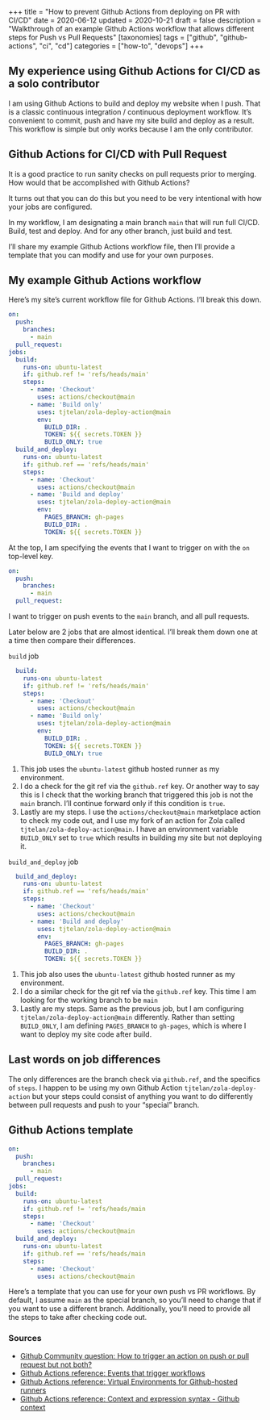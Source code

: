 +++
title = "How to prevent Github Actions from deploying on PR with CI/CD"
date = 2020-06-12
updated = 2020-10-21
draft = false 
description = "Walkthrough of an example Github Actions workflow that allows different steps for Push vs Pull Requests"
[taxonomies]
tags = ["github", "github-actions", "ci", "cd"]
categories = ["how-to", "devops"]
+++
## My experience using Github Actions for CI/CD as a solo contributor

I am using Github Actions to build and deploy my website when I push. That is a classic continuous integration / continuous deployment workflow. It’s convenient to commit, push and have my site build and deploy as a result. This workflow is simple but only works because I am the only contributor.

## Github Actions for CI/CD with Pull Request

It is a good practice to run sanity checks on pull requests prior to merging. How would that be accomplished with Github Actions?

It turns out that you can do this but you need to be very intentional with how your jobs are configured.

In my workflow, I am designating a main branch `main` that will run full CI/CD. Build, test and deploy. And for any other branch, just build and test.

I’ll share my example Github Actions workflow file, then I’ll provide a template that you can modify and use for your own purposes.

## My example Github Actions workflow

Here’s my site’s current workflow file for Github Actions. I’ll break this down.
```yaml
on:
  push:
    branches:
      - main 
  pull_request:
jobs:
  build:
    runs-on: ubuntu-latest
    if: github.ref != 'refs/heads/main'
    steps:
      - name: 'Checkout'
        uses: actions/checkout@main
      - name: 'Build only'
        uses: tjtelan/zola-deploy-action@main
        env:
          BUILD_DIR: .
          TOKEN: ${{ secrets.TOKEN }}
          BUILD_ONLY: true
  build_and_deploy:
    runs-on: ubuntu-latest
    if: github.ref == 'refs/heads/main'
    steps:
      - name: 'Checkout'
        uses: actions/checkout@main
      - name: 'Build and deploy'
        uses: tjtelan/zola-deploy-action@main
        env:
          PAGES_BRANCH: gh-pages 
          BUILD_DIR: .
          TOKEN: ${{ secrets.TOKEN }}
```

At the top, I am specifying the events that I want to trigger on with the `on` top-level key.
```yaml
on:
  push:
    branches:
      - main 
  pull_request:
```
I want to trigger on push events to the `main` branch, and all pull requests.

Later below are 2 jobs that are almost identical. I’ll break them down one at a time then compare their differences.

`build` job 
```yaml
  build:
    runs-on: ubuntu-latest
    if: github.ref != 'refs/heads/main'
    steps:
      - name: 'Checkout'
        uses: actions/checkout@main
      - name: 'Build only'
        uses: tjtelan/zola-deploy-action@main
        env:
          BUILD_DIR: .
          TOKEN: ${{ secrets.TOKEN }}
          BUILD_ONLY: true
```
1. This job uses the `ubuntu-latest` github hosted runner as my environment.
2. I do a check for the git ref via the `github.ref` key. Or another way to say this is I check that the working branch that triggered this job is not the `main` branch. I’ll continue forward only if this condition is `true`.
3. Lastly are my steps. I use the `actions/checkout@main` marketplace action to check my code out, and I use my fork of an action for Zola called `tjtelan/zola-deploy-action@main`. I have an environment variable `BUILD_ONLY` set to `true` which results in building my site but not deploying it.


`build_and_deploy` job
```yaml
  build_and_deploy:
    runs-on: ubuntu-latest
    if: github.ref == 'refs/heads/main'
    steps:
      - name: 'Checkout'
        uses: actions/checkout@main
      - name: 'Build and deploy'
        uses: tjtelan/zola-deploy-action@main
        env:
          PAGES_BRANCH: gh-pages 
          BUILD_DIR: .
          TOKEN: ${{ secrets.TOKEN }}
```
1. This job also uses the `ubuntu-latest` github hosted runner as my environment.
2. I do a similar check for the git ref via the `github.ref` key. This time I am looking for the working branch to be `main`
3. Lastly are my steps. Same as the previous job, but I am configuring `tjtelan/zola-deploy-action@main` differently. Rather than setting `BUILD_ONLY`, I am defining `PAGES_BRANCH` to `gh-pages`, which is where I want to deploy my site code after build.

## Last words on job differences
The only differences are the branch check via `github.ref`, and the specifics of `steps`. I happen to be using my own Github Action `tjtelan/zola-deploy-action` but your steps could consist of anything you want to do differently between pull requests and push to your “special” branch.

## Github Actions template
```yaml
on:
  push:
    branches:
      - main
  pull_request:
jobs:
  build:
    runs-on: ubuntu-latest
    if: github.ref != 'refs/heads/main
    steps:
      - name: 'Checkout'
        uses: actions/checkout@main
  build_and_deploy:
    runs-on: ubuntu-latest
    if: github.ref == 'refs/heads/main
    steps:
      - name: 'Checkout'
        uses: actions/checkout@main
```
Here’s a template that you can use for your own push vs PR workflows. By default, I assume `main` as the special branch, so you’ll need to change that if you want to use a different branch. Additionally, you’ll need to provide all the steps to take after checking code out.

### Sources
* [Github Community question: How to trigger an action on push or pull request but not both?](https://github.community/t/how-to-trigger-an-action-on-push-or-pull-request-but-not-both/16662/3)
* [Github Actions reference: Events that trigger workflows](https://help.github.com/en/actions/reference/events-that-trigger-workflows) 
* [Github Actions reference: Virtual Environments for Github-hosted runners](https://help.github.com/en/actions/reference/virtual-environments-for-github-hosted-runners)
* [Github Actions reference: Context and expression syntax - Github context](https://help.github.com/en/actions/reference/context-and-expression-syntax-for-github-actions#github-context)
